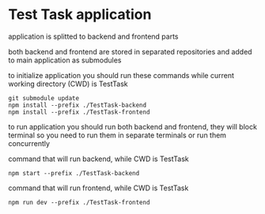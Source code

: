 # Test Task application

application is splitted to backend and frontend parts

both backend and frontend are stored in separated repositories and added to main application as submodules

to initialize application you should run these commands while current working directory (CWD) is TestTask
```
git submodule update
npm install --prefix ./TestTask-backend
npm install --prefix ./TestTask-frontend
```
to run application you should run both backend and frontend, they will block terminal so you need to run them in separate terminals or run them concurrently

command that will run backend, while CWD is TestTask
```
npm start --prefix ./TestTask-backend
```
command that will run frontend, while CWD is TestTask
```
npm run dev --prefix ./TestTask-frontend
```
